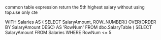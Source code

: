 
common table expression
return the 5th highest salary without using top.use only cte



WITH Salaries AS
(
    SELECT 
       SalaryAmount, ROW_NUMBER() OVER(ORDER BY SalaryAmount DESC) AS 'RowNum'
    FROM 
       dbo.SalaryTable
)
SELECT
  SalaryAmount
FROM
  Salaries
WHERE
   RowNum <= 5
